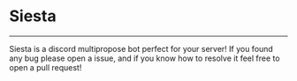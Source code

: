 # Siesta
<hr>
Siesta is a discord multipropose bot perfect for your server!
If you found any bug please open a issue, and if you know how to resolve it feel free to open a pull request!
